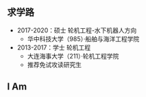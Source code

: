 ## 求学路  

* 2017-2020：硕士 轮机工程-水下机器人方向   
  - 华中科技大学（985）·船舶与海洋工程学院
* 2013-2017：学士 轮机工程   
  - 大连海事大学（211）·轮机工程学院
  - 推荐免试攻读研究生

## I Am




